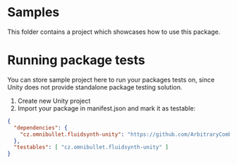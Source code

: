 # Samples

This folder contains a project which showcases how to use this package.

# Running package tests

You can store sample project here to run your packages tests on,
since Unity does not provide standalone package testing solution.

1. Create new Unity project
2. Import your package in manifest.json and mark it as testable:
```json
{
  "dependencies": {
    "cz.omnibullet.fluidsynth-unity": "https://github.com/ArbitraryCombination/FluidSynthUnity.git"
  },
  "testables": [ "cz.omnibullet.fluidsynth-unity" ]
}
```
